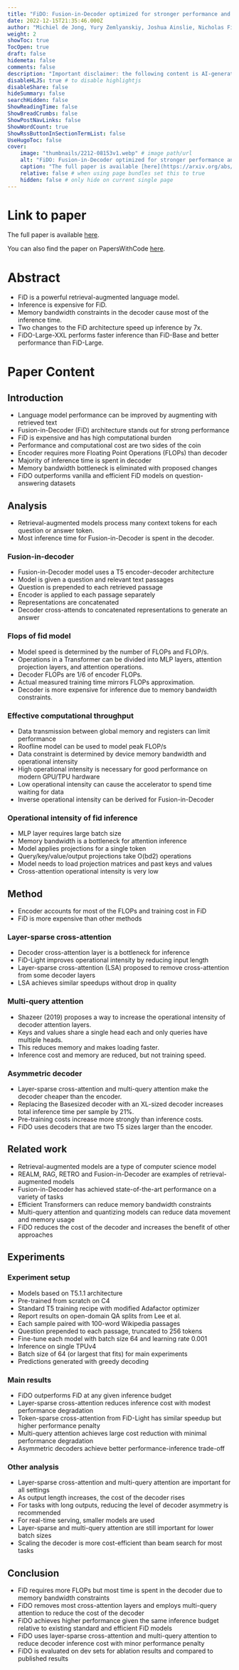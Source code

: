 ```yaml
---
title: "FiDO: Fusion-in-Decoder optimized for stronger performance and faster inference"
date: 2022-12-15T21:35:46.000Z
author: "Michiel de Jong, Yury Zemlyanskiy, Joshua Ainslie, Nicholas FitzGerald, Sumit Sanghai, Fei Sha, William Cohen"
weight: 2
showToc: true
TocOpen: true
draft: false
hidemeta: false
comments: false
description: "Important disclaimer: the following content is AI-generated, please make sure to fact check the presented information by reading the full paper."
disableHLJS: true # to disable highlightjs
disableShare: false
hideSummary: false
searchHidden: false
ShowReadingTime: false
ShowBreadCrumbs: false
ShowPostNavLinks: false
ShowWordCount: true
ShowRssButtonInSectionTermList: false
UseHugoToc: false
cover:
    image: "thumbnails/2212-08153v1.webp" # image path/url
    alt: "FiDO: Fusion-in-Decoder optimized for stronger performance and faster inference" # alt text
    caption: "The full paper is available [here](https://arxiv.org/abs/2212.08153)." # display caption under cover
    relative: false # when using page bundles set this to true
    hidden: false # only hide on current single page
---
```


# Link to paper
The full paper is available [here](https://arxiv.org/abs/2212.08153).

You can also find the paper on PapersWithCode [here](https://paperswithcode.com/paper/fido-fusion-in-decoder-optimized-for-stronger).

# Abstract
- FiD is a powerful retrieval-augmented language model.
- Inference is expensive for FiD.
- Memory bandwidth constraints in the decoder cause most of the inference time.
- Two changes to the FiD architecture speed up inference by 7x.
- FiDO-Large-XXL performs faster inference than FiD-Base and better performance than FiD-Large.

# Paper Content

## Introduction
- Language model performance can be improved by augmenting with retrieved text
- Fusion-in-Decoder (FiD) architecture stands out for strong performance
- FiD is expensive and has high computational burden
- Performance and computational cost are two sides of the coin
- Encoder requires more Floating Point Operations (FLOPs) than decoder
- Majority of inference time is spent in decoder
- Memory bandwidth bottleneck is eliminated with proposed changes
- FiDO outperforms vanilla and efficient FiD models on question-answering datasets

## Analysis
- Retrieval-augmented models process many context tokens for each question or answer token.
- Most inference time for Fusion-in-Decoder is spent in the decoder.

### Fusion-in-decoder
- Fusion-in-Decoder model uses a T5 encoder-decoder architecture
- Model is given a question and relevant text passages
- Question is prepended to each retrieved passage
- Encoder is applied to each passage separately
- Representations are concatenated
- Decoder cross-attends to concatenated representations to generate an answer

### Flops of fid model
- Model speed is determined by the number of FLOPs and FLOP/s.
- Operations in a Transformer can be divided into MLP layers, attention projection layers, and attention operations.
- Decoder FLOPs are 1/6 of encoder FLOPs.
- Actual measured training time mirrors FLOPs approximation.
- Decoder is more expensive for inference due to memory bandwidth constraints.

### Effective computational throughput
- Data transmission between global memory and registers can limit performance
- Roofline model can be used to model peak FLOP/s
- Data constraint is determined by device memory bandwidth and operational intensity
- High operational intensity is necessary for good performance on modern GPU/TPU hardware
- Low operational intensity can cause the accelerator to spend time waiting for data
- Inverse operational intensity can be derived for Fusion-in-Decoder

### Operational intensity of fid inference
- MLP layer requires large batch size
- Memory bandwidth is a bottleneck for attention inference
- Model applies projections for a single token
- Query/key/value/output projections take O(bd2) operations
- Model needs to load projection matrices and past keys and values
- Cross-attention operational intensity is very low

## Method
- Encoder accounts for most of the FLOPs and training cost in FiD
- FiD is more expensive than other methods

### Layer-sparse cross-attention
- Decoder cross-attention layer is a bottleneck for inference
- FiD-Light improves operational intensity by reducing input length
- Layer-sparse cross-attention (LSA) proposed to remove cross-attention from some decoder layers
- LSA achieves similar speedups without drop in quality

### Multi-query attention
- Shazeer (2019) proposes a way to increase the operational intensity of decoder attention layers.
- Keys and values share a single head each and only queries have multiple heads.
- This reduces memory and makes loading faster.
- Inference cost and memory are reduced, but not training speed.

### Asymmetric decoder
- Layer-sparse cross-attention and multi-query attention make the decoder cheaper than the encoder.
- Replacing the Basesized decoder with an XL-sized decoder increases total inference time per sample by 21%.
- Pre-training costs increase more strongly than inference costs.
- FiDO uses decoders that are two T5 sizes larger than the encoder.

## Related work
- Retrieval-augmented models are a type of computer science model
- REALM, RAG, RETRO and Fusion-in-Decoder are examples of retrieval-augmented models
- Fusion-in-Decoder has achieved state-of-the-art performance on a variety of tasks
- Efficient Transformers can reduce memory bandwidth constraints
- Multi-query attention and quantizing models can reduce data movement and memory usage
- FiDO reduces the cost of the decoder and increases the benefit of other approaches

## Experiments

### Experiment setup
- Models based on T5.1.1 architecture
- Pre-trained from scratch on C4
- Standard T5 training recipe with modified Adafactor optimizer
- Report results on open-domain QA splits from Lee et al.
- Each sample paired with 100-word Wikipedia passages
- Question prepended to each passage, truncated to 256 tokens
- Fine-tune each model with batch size 64 and learning rate 0.001
- Inference on single TPUv4
- Batch size of 64 (or largest that fits) for main experiments
- Predictions generated with greedy decoding

### Main results
- FiDO outperforms FiD at any given inference budget
- Layer-sparse cross-attention reduces inference cost with modest performance degradation
- Token-sparse cross-attention from FiD-Light has similar speedup but higher performance penalty
- Multi-query attention achieves large cost reduction with minimal performance degradation
- Asymmetric decoders achieve better performance-inference trade-off

### Other analysis
- Layer-sparse cross-attention and multi-query attention are important for all settings
- As output length increases, the cost of the decoder rises
- For tasks with long outputs, reducing the level of decoder asymmetry is recommended
- For real-time serving, smaller models are used
- Layer-sparse and multi-query attention are still important for lower batch sizes
- Scaling the decoder is more cost-efficient than beam search for most tasks

## Conclusion
- FiD requires more FLOPs but most time is spent in the decoder due to memory bandwidth constraints
- FiDO removes most cross-attention layers and employs multi-query attention to reduce the cost of the decoder
- FiDO achieves higher performance given the same inference budget relative to existing standard and efficient FiD models
- FiDO uses layer-sparse cross-attention and multi-query attention to reduce decoder inference cost with minor performance penalty
- FiDO is evaluated on dev sets for ablation results and compared to published results

